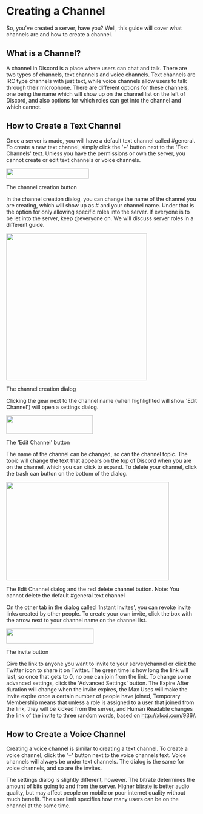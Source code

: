 Creating a Channel
==================

So, you've created a server, have you? Well, this guide will cover what channels are and how to create a channel.

What is a Channel?
------------------

A channel in Discord is a place where users can chat and talk. There are two types of channels, text channels and voice channels. Text channels are IRC type channels with just text, while voice channels allow users to talk through their microphone. There are different options for these channels, one being the name which will show up on the channel list on the left of Discord, and also options for which roles can get into the channel and which cannot.

How to Create a Text Channel
----------------------------

Once a server is made, you will have a default text channel called \#general. To create a new text channel, simply click the '+' button next to the 'Text Channels' text. Unless you have the permissions or own the server, you cannot create or edit text channels or voice channels.

<img src="./media/image1.png" width="218" height="27" />

The channel creation button

In the channel creation dialog, you can change the name of the channel you are creating, which will show up as \# and your channel name. Under that is the option for only allowing specific roles into the server. If everyone is to be let into the server, keep @everyone on. We will discuss server roles in a different guide.

<img src="./media/image2.png" width="371" height="388" />

The channel creation dialog

Clicking the gear next to the channel name (when highlighted will show 'Edit Channel') will open a settings dialog.

<img src="./media/image3.png" width="228" height="48" />

The 'Edit Channel' button

The name of the channel can be changed, so can the channel topic. The topic will change the text that appears on the top of Discord when you are on the channel, which you can click to expand. To delete your channel, click the trash can button on the bottom of the dialog.

<img src="./media/image4.png" width="429" height="260" />

The Edit Channel dialog and the red delete channel button. Note: You cannot delete the default \#general text channel

On the other tab in the dialog called 'Instant Invites', you can revoke invite links created by other people. To create your own invite, click the box with the arrow next to your channel name on the channel list.

<img src="./media/image5.png" width="230" height="39" />

The invite button

Give the link to anyone you want to invite to your server/channel or click the Twitter icon to share it on Twitter. The green time is how long the link will last, so once that gets to 0, no one can join from the link. To change some advanced settings, click the 'Advanced Settings' button. The Expire After duration will change when the invite expires, the Max Uses will make the invite expire once a certain number of people have joined, Temporary Membership means that unless a role is assigned to a user that joined from the link, they will be kicked from the server, and Human Readable changes the link of the invite to three random words, based on http://xkcd.com/936/.

How to Create a Voice Channel
-----------------------------

Creating a voice channel is similar to creating a text channel. To create a voice channel, click the '+' button next to the voice channels text. Voice channels will always be under text channels. The dialog is the same for voice channels, and so are the invites.

The settings dialog is slightly different, however. The bitrate determines the amount of bits going to and from the server. Higher bitrate is better audio quality, but may affect people on mobile or poor internet quality without much benefit. The user limit specifies how many users can be on the channel at the same time.
